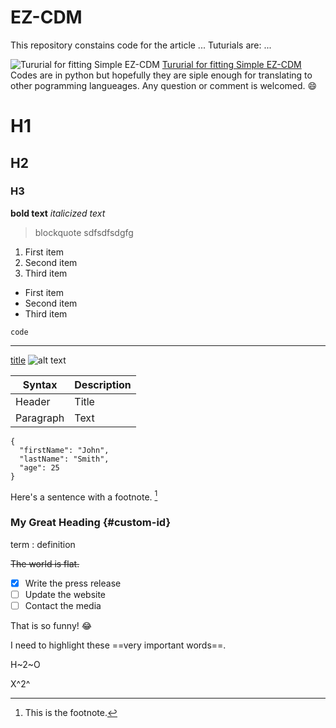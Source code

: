 # EZ-CDM
This repository constains code for the article ...
Tuturials are:
... 

![Tururial for fitting Simple EZ-CDM](https://github.com/HasanNath/EZ-CDM/blob/main/Simple%20EZ-CDM.ipynb)
[Tururial for fitting Simple EZ-CDM](https://github.com/HasanNath/EZ-CDM/blob/main/Simple%20EZ-CDM.ipynb)
Codes are in python but hopefully they are siple enough for translating to other pogramming langueages.
Any question or comment is welcomed. :smile:


# H1
## H2
### H3

**bold text**
*italicized text*
> blockquote
> sdfsdfsdgfg

1. First item
2. Second item
3. Third item

- First item
- Second item
- Third item

`code`

---
[title](https://www.example.com)
![alt text](image.jpg)


| Syntax | Description |
| ----------- | ----------- |
| Header | Title |
| Paragraph | Text |

```
{
  "firstName": "John",
  "lastName": "Smith",
  "age": 25
}
```

Here's a sentence with a footnote. [^1]

[^1]: This is the footnote.

### My Great Heading {#custom-id}

term
: definition


~~The world is flat.~~


- [x] Write the press release
- [ ] Update the website
- [ ] Contact the media

That is so funny! :joy:

I need to highlight these ==very important words==.



H~2~O

X^2^
